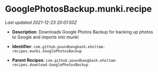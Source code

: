 # GooglePhotosBackup.munki.recipe

_Last updated 2021-12-23 20:01:50Z_

- **Description**: Downloads Google Photos Backup for backing up photos to Google and imports into munki

- **Identifier**: `com.github.poundbangbash.eholtam-recipes.munki.GooglePhotosBackup`

- **Parent Recipes**: `com.github.poundbangbash.eholtam-recipes.download.GooglePhotosBackup`

